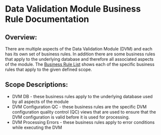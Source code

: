 # Data Validation Module Business Rule Documentation
## Overview:  
There are multiple aspects of the Data Validation Module (DVM) and each has its own set of business rules.  In addition there are some business rules that apply to the underlying database and therefore all associated aspects of the module.  The [Business Rule List](./DVM%20-%20Business%20Rules.xlsx) shows each of the specific business rules that apply to the given defined scope.   

## Scope Descriptions:
 - DVM DB - these business rules apply to the underlying database used by all aspects of the module
 - DVM Configuration QC - these business rules are the specific DVM configuration quality control (QC) views that are used to ensure that the DVM configuration is valid before it is used for processing.
 - DVM Processing Errors - these business rules apply to error conditions while executing the DVM
